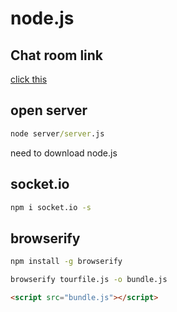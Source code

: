 # node.js
## Chat room link
[click this](https://paul90317.github.io/ChatRoom/)
## open server
```cmd
node server/server.js
```
need to download node.js
## socket.io
```cmd
npm i socket.io -s
```
## browserify
```cmd
npm install -g browserify
```
```cmd
browserify tourfile.js -o bundle.js
```
```html
<script src="bundle.js"></script>
```
